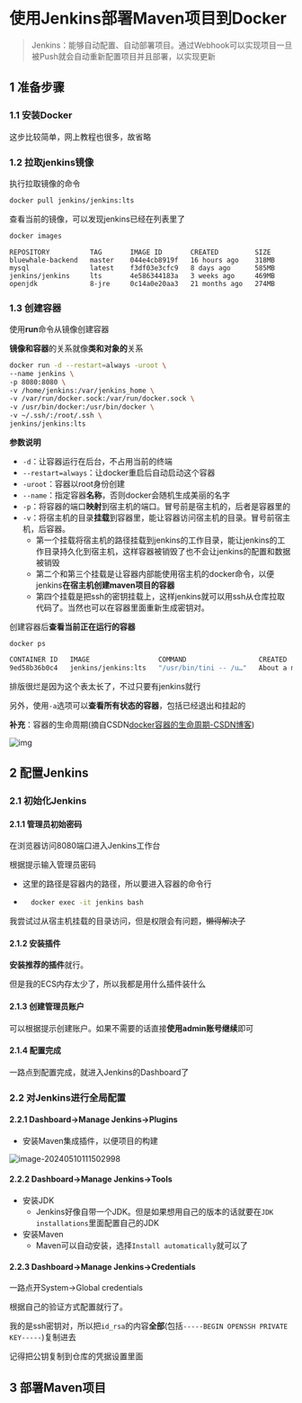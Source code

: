 # 使用Jenkins部署Maven项目到Docker

> Jenkins：能够自动配置、自动部署项目。通过Webhook可以实现项目一旦被Push就会自动重新配置项目并且部署，以实现更新

## 1 准备步骤

### 1.1 安装Docker

这步比较简单，网上教程也很多，故省略

### 1.2 拉取jenkins镜像

执行拉取镜像的命令

```bash
docker pull jenkins/jenkins:lts
```

查看当前的镜像，可以发现jenkins已经在列表里了

```bash
docker images
```

```
REPOSITORY          TAG       IMAGE ID       CREATED         SIZE
bluewhale-backend   master    044e4cb8919f   16 hours ago    318MB
mysql               latest    f3df03e3cfc9   8 days ago      585MB
jenkins/jenkins     lts       4e586344183a   3 weeks ago     469MB
openjdk             8-jre     0c14a0e20aa3   21 months ago   274MB
```

### 1.3 创建容器

使用**run**命令从镜像创建容器

**镜像和容器**的关系就像**类和对象的**关系

```bash
docker run -d --restart=always -uroot \
--name jenkins \
-p 8080:8080 \
-v /home/jenkins:/var/jenkins_home \
-v /var/run/docker.sock:/var/run/docker.sock \
-v /usr/bin/docker:/usr/bin/docker \
-v ~/.ssh/:/root/.ssh \
jenkins/jenkins:lts
```

**参数说明**

- `-d`：让容器运行在后台，不占用当前的终端
- `--restart=always`：让docker重启后自动启动这个容器
- `-uroot`：容器以root身份创建
- `--name`：指定容器**名称**，否则docker会随机生成美丽的名字
- `-p`：将容器的端口**映射**到宿主机的端口。冒号前是宿主机的，后者是容器里的
- `-v`：将宿主机的目录**挂载**到容器里，能让容器访问宿主机的目录。冒号前宿主机，后容器。
    - 第一个挂载将宿主机的路径挂载到jenkins的工作目录，能让jenkins的工作目录持久化到宿主机，这样容器被销毁了也不会让jenkins的配置和数据被销毁
    - 第二个和第三个挂载是让容器内部能使用宿主机的docker命令，以便jenkins**在宿主机创建maven项目的容器**
    - 第四个挂载是把ssh的密钥挂载上，这样jenkins就可以用ssh从仓库拉取代码了。当然也可以在容器里面重新生成密钥对。

创建容器后**查看当前正在运行的容器**

```
docker ps
```

```bash
CONTAINER ID   IMAGE                 COMMAND                  CREATED              STATUS              PORTS                                                  NAMES
9ed58b36b0c4   jenkins/jenkins:lts   "/usr/bin/tini -- /u…"   About a minute ago   Up About a minute   0.0.0.0:8080->8080/tcp, :::8080->8080/tcp, 50000/tcp   jenkins
```

排版很烂是因为这个表太长了，不过只要有jenkins就行

另外，使用`-a`选项可以**查看所有状态的容器**，包括已经退出和挂起的

**补充**：容器的生命周期(摘自CSDN[docker容器的生命周期-CSDN博客](https://blog.csdn.net/wBreak/article/details/134378761))

![img](https://runzblog.oss-cn-hangzhou.aliyuncs.com/postimg/202409272340788.png)

## 2 配置Jenkins

### 2.1 初始化Jenkins

#### 2.1.1 管理员初始密码

在浏览器访问8080端口进入Jenkins工作台

根据提示输入管理员密码

- 这里的路径是容器内的路径，所以要进入容器的命令行

- ```bash
    docker exec -it jenkins bash
    ```

我尝试过从宿主机挂载的目录访问，但是权限会有问题，~~懒得解决了~~

#### 2.1.2 安装插件

**安装推荐的插件**就行。

但是我的ECS内存太少了，所以我都是用什么插件装什么

#### 2.1.3 创建管理员账户

可以根据提示创建账户。如果不需要的话直接**使用admin账号继续**即可

#### 2.1.4 配置完成

一路点到配置完成，就进入Jenkins的Dashboard了

### 2.2 对Jenkins进行全局配置

#### 2.2.1 Dashboard->Manage Jenkins->Plugins

- 安装Maven集成插件，以便项目的构建

![image-20240510111502998](https://runzblog.oss-cn-hangzhou.aliyuncs.com/postimg/202409271711418.jpg)

#### 2.2.2 Dashboard->Manage Jenkins->Tools

- 安装JDK
    - Jenkins好像自带一个JDK。但是如果想用自己的版本的话就要在`JDK installations`里面配置自己的JDK
- 安装Maven
    - Maven可以自动安装，选择`Install automatically`就可以了

#### 2.2.3 Dashboard->Manage Jenkins->Credentials

一路点开System->Global credentials

根据自己的验证方式配置就行了。

我的是ssh密钥对，所以把`id_rsa`的内容**全部**(包括`-----BEGIN OPENSSH PRIVATE KEY-----`)复制进去

记得把公钥复制到仓库的凭据设置里面

## 3 部署Maven项目


